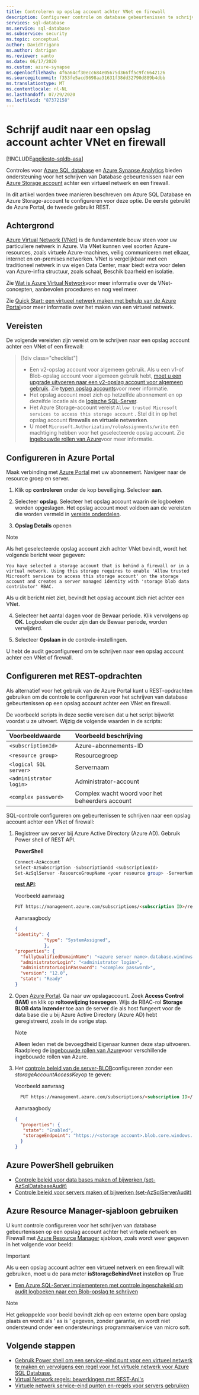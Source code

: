 ```yaml
---
title: Controleren op opslag account achter VNet en firewall
description: Configureer controle om database gebeurtenissen te schrijven op een opslag account achter het virtuele netwerk en de firewall
services: sql-database
ms.service: sql-database
ms.subservice: security
ms.topic: conceptual
author: DavidTrigano
ms.author: datrigan
ms.reviewer: vanto
ms.date: 06/17/2020
ms.custom: azure-synapse
ms.openlocfilehash: 4f6a64cf30ecc684e05675d366ff5c9fc6642126
ms.sourcegitcommit: f353fe5acd9698aa31631f38dd32790d889b4dbb
ms.translationtype: MT
ms.contentlocale: nl-NL
ms.lasthandoff: 07/29/2020
ms.locfileid: "87372158"
---
```

# <a name="write-audit-to-a-storage-account-behind-vnet-and-firewall"></a>Schrijf audit naar een opslag account achter VNet en firewall
[!INCLUDE[appliesto-sqldb-asa](../includes/appliesto-sqldb-asa.md)]


Controles voor [Azure SQL database](sql-database-paas-overview.md) en [Azure Synapse Analytics](../../synapse-analytics/sql-data-warehouse/sql-data-warehouse-overview-what-is.md) bieden ondersteuning voor het schrijven van Database gebeurtenissen naar een [Azure Storage account](../../storage/common/storage-account-overview.md) achter een virtueel netwerk en een firewall.

In dit artikel worden twee manieren beschreven om Azure SQL Database en Azure Storage-account te configureren voor deze optie. De eerste gebruikt de Azure Portal, de tweede gebruikt REST.

## <a name="background"></a>Achtergrond

[Azure Virtual Network (VNet)](../../virtual-network/virtual-networks-overview.md) is de fundamentele bouw steen voor uw particuliere netwerk in Azure. Via VNet kunnen veel soorten Azure-resources, zoals virtuele Azure-machines, veilig communiceren met elkaar, internet en on-premises netwerken. VNet is vergelijkbaar met een traditioneel netwerk in uw eigen Data Center, maar biedt extra voor delen van Azure-infra structuur, zoals schaal, Beschik baarheid en isolatie.

Zie [Wat is Azure Virtual Network](../../virtual-network/virtual-networks-overview.md)voor meer informatie over de VNet-concepten, aanbevolen procedures en nog veel meer.

Zie [Quick Start: een virtueel netwerk maken met behulp van de Azure Portal](../../virtual-network/quick-create-portal.md)voor meer informatie over het maken van een virtueel netwerk.

## <a name="prerequisites"></a>Vereisten

De volgende vereisten zijn vereist om te schrijven naar een opslag account achter een VNet of een firewall:

> [!div class="checklist"]
>
> * Een v2-opslag account voor algemeen gebruik. Als u een v1-of Blob-opslag account voor algemeen gebruik hebt, [moet u een upgrade uitvoeren naar een v2-opslag account voor algemeen gebruik](../../storage/common/storage-account-upgrade.md). Zie [typen opslag accounts](../../storage/common/storage-account-overview.md#types-of-storage-accounts)voor meer informatie.
> * Het opslag account moet zich op hetzelfde abonnement en op dezelfde locatie als de [logische SQL-Server](logical-servers.md).
> * Het Azure Storage-account vereist `Allow trusted Microsoft services to access this storage account` . Stel dit in op het opslag account **firewalls en virtuele netwerken**.
> * U moet `Microsoft.Authorization/roleAssignments/write` een machtiging hebben voor het geselecteerde opslag account. Zie [ingebouwde rollen van Azure](../../role-based-access-control/built-in-roles.md)voor meer informatie.

## <a name="configure-in-azure-portal"></a>Configureren in Azure Portal

Maak verbinding met [Azure Portal](https://portal.azure.com) met uw abonnement. Navigeer naar de resource groep en server.

1. Klik op **controleren** onder de kop beveiliging. Selecteer **aan**.

2. Selecteer **opslag**. Selecteer het opslag account waarin de logboeken worden opgeslagen. Het opslag account moet voldoen aan de vereisten die worden vermeld in [vereiste onderdelen](#prerequisites).

3. **Opslag Details** openen

  > [!NOTE]
  > Als het geselecteerde opslag account zich achter VNet bevindt, wordt het volgende bericht weer gegeven:
  >
  >`You have selected a storage account that is behind a firewall or in a virtual network. Using this storage requires to enable 'Allow trusted Microsoft services to access this storage account' on the storage account and creates a server managed identity with 'storage blob data contributor' RBAC.`
  >
  >Als u dit bericht niet ziet, bevindt het opslag account zich niet achter een VNet.

4. Selecteer het aantal dagen voor de Bewaar periode. Klik vervolgens op **OK**. Logboeken die ouder zijn dan de Bewaar periode, worden verwijderd.

5. Selecteer **Opslaan** in de controle-instellingen.

U hebt de audit geconfigureerd om te schrijven naar een opslag account achter een VNet of firewall.

## <a name="configure-with-rest-commands"></a>Configureren met REST-opdrachten

Als alternatief voor het gebruik van de Azure Portal kunt u REST-opdrachten gebruiken om de controle te configureren voor het schrijven van database gebeurtenissen op een opslag account achter een VNet en firewall.

De voorbeeld scripts in deze sectie vereisen dat u het script bijwerkt voordat u ze uitvoert. Wijzig de volgende waarden in de scripts:

|Voorbeeldwaarde|Voorbeeld beschrijving|
|:-----|:-----|
|`<subscriptionId>`| Azure-abonnements-ID|
|`<resource group>`| Resourcegroep|
|`<logical SQL server>`| Servernaam|
|`<administrator login>`| Administrator-account |
|`<complex password>`| Complex wacht woord voor het beheerders account|

SQL-controle configureren om gebeurtenissen te schrijven naar een opslag account achter een VNet of firewall:

1. Registreer uw server bij Azure Active Directory (Azure AD). Gebruik Power shell of REST API.

   **PowerShell**

   ```powershell
   Connect-AzAccount
   Select-AzSubscription -SubscriptionId <subscriptionId>
   Set-AzSqlServer -ResourceGroupName <your resource group> -ServerName <azure server name> -AssignIdentity
   ```

   [**rest API**](https://docs.microsoft.com/rest/api/sql/servers/createorupdate):

   Voorbeeld aanvraag

   ```html
   PUT https://management.azure.com/subscriptions/<subscription ID>/resourceGroups/<resource group>/providers/Microsoft.Sql/servers/<azure server name>?api-version=2015-05-01-preview
   ```

   Aanvraagbody

   ```json
   {
   "identity": {
              "type": "SystemAssigned",
              },
   "properties": {
     "fullyQualifiedDomainName": "<azure server name>.database.windows.net",
     "administratorLogin": "<administrator login>",
     "administratorLoginPassword": "<complex password>",
     "version": "12.0",
     "state": "Ready"
   }
   ```

2. Open [Azure Portal](https://portal.azure.com). Ga naar uw opslagaccount. Zoek **Access Control (IAM)** en klik op **roltoewijzing toevoegen**. Wijs de RBAC-rol **Storage BLOB data Inzender** toe aan de server die als host fungeert voor de data base die u bij Azure Active Directory (Azure AD) hebt geregistreerd, zoals in de vorige stap.

   > [!NOTE]
   > Alleen leden met de bevoegdheid Eigenaar kunnen deze stap uitvoeren. Raadpleeg de [ingebouwde rollen van Azure](../../role-based-access-control/built-in-roles.md)voor verschillende ingebouwde rollen van Azure.

3. Het [controle beleid van de server-BLOB](/rest/api/sql/server%20auditing%20settings/createorupdate)configureren zonder een *storageAccountAccessKey*op te geven:

   Voorbeeld aanvraag

   ```html
     PUT https://management.azure.com/subscriptions/<subscription ID>/resourceGroups/<resource group>/providers/Microsoft.Sql/servers/<azure server name>/auditingSettings/default?api-version=2017-03-01-preview
   ```

   Aanvraagbody

   ```json
   {
     "properties": {
      "state": "Enabled",
      "storageEndpoint": "https://<storage account>.blob.core.windows.net"
     }
   }
   ```

## <a name="using-azure-powershell"></a>Azure PowerShell gebruiken

- [Controle beleid voor data bases maken of bijwerken (set-AzSqlDatabaseAudit)](/powershell/module/az.sql/set-azsqldatabaseaudit)
- [Controle beleid voor servers maken of bijwerken (set-AzSqlServerAudit)](/powershell/module/az.sql/set-azsqlserveraudit)

## <a name="using-azure-resource-manager-template"></a>Azure Resource Manager-sjabloon gebruiken

U kunt controle configureren voor het schrijven van database gebeurtenissen op een opslag account achter het virtuele netwerk en Firewall met [Azure Resource Manager](../../azure-resource-manager/management/overview.md) sjabloon, zoals wordt weer gegeven in het volgende voor beeld:

> [!IMPORTANT]
> Als u een opslag account achter een virtueel netwerk en een firewall wilt gebruiken, moet u de para meter **isStorageBehindVnet** instellen op True

- [Een Azure SQL-Server implementeren met controle ingeschakeld om audit logboeken naar een Blob-opslag te schrijven](https://azure.microsoft.com/resources/templates/201-sql-auditing-server-policy-to-blob-storage)

> [!NOTE]
> Het gekoppelde voor beeld bevindt zich op een externe open bare opslag plaats en wordt als ' as is ' gegeven, zonder garantie, en wordt niet ondersteund onder een ondersteunings programma/service van micro soft.

## <a name="next-steps"></a>Volgende stappen

* [Gebruik Power shell om een service-eind punt voor een virtueel netwerk te maken en vervolgens een regel voor het virtuele netwerk voor Azure SQL Database.](scripts/vnet-service-endpoint-rule-powershell-create.md)
* [Virtual Network regels: bewerkingen met REST-Api's](/rest/api/sql/virtualnetworkrules)
* [Virtuele netwerk service-eind punten en-regels voor servers gebruiken](vnet-service-endpoint-rule-overview.md)
